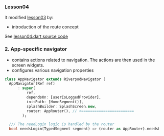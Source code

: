 
### Lesson04
It modified [lesson03](/doc/lesson03.md) by:

- introduction of the route concept

See [lesson04.dart source code](/examples/doc/lib/src/lesson04/lesson04.dart)

### 2. App-specific navigator

- contains actions related to navigation. The actions are then used in the screen widgets.
- configures various navigation properties

```dart
class AppNavigator extends RiverpodNavigator {
  AppNavigator(Ref ref)
      : super(
          ref,
          dependsOn: [userIsLoggedProvider],
          initPath: [HomeSegment()],
          splashBuilder: SplashScreen.new,
          router: AppRouter(), // <========================
        );

  /// The needLogin logic is handled by the router
  bool needsLogin(TypedSegment segment) => (router as AppRouter).needsLogin(segment);
```

